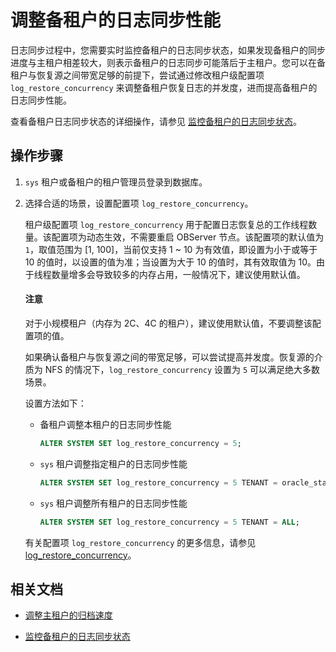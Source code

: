 # 调整备租户的日志同步性能

日志同步过程中，您需要实时监控备租户的日志同步状态，如果发现备租户的同步进度与主租户相差较大，则表示备租户的日志同步可能落后于主租户。您可以在备租户与恢复源之间带宽足够的前提下，尝试通过修改租户级配置项 `log_restore_concurrency` 来调整备租户恢复日志的并发度，进而提高备租户的日志同步性能。

查看备租户日志同步状态的详细操作，请参见 [监控备租户的日志同步状态](4.monitor-the-log-synchronization-of-the-standby-tenant.md)。

## 操作步骤

1. `sys` 租户或备租户的租户管理员登录到数据库。

2. 选择合适的场景，设置配置项 `log_restore_concurrency`。

   租户级配置项 `log_restore_concurrency` 用于配置日志恢复总的工作线程数量。该配置项为动态生效，不需要重启 OBServer 节点。该配置项的默认值为 `1`，取值范围为 [1, 100]，当前仅支持 1 ~ 10 为有效值，即设置为小于或等于 10 的值时，以设置的值为准；当设置为大于 10 的值时，其有效取值为 10。由于线程数量增多会导致较多的内存占用，一般情况下，建议使用默认值。

   <main id="notice" type='notice'>
   <h4>注意</h4>
   <p>对于小规模租户（内存为 2C、4C 的租户），建议使用默认值，不要调整该配置项的值。</p>
   </main> 

   如果确认备租户与恢复源之间的带宽足够，可以尝试提高并发度。恢复源的介质为 NFS 的情况下，`log_restore_concurrency` 设置为 `5` 可以满足绝大多数场景。

   设置方法如下：

   * 备租户调整本租户的日志同步性能

     ```sql
     ALTER SYSTEM SET log_restore_concurrency = 5;
     ```

   * `sys` 租户调整指定租户的日志同步性能

     ```sql
     ALTER SYSTEM SET log_restore_concurrency = 5 TENANT = oracle_standby;
     ```

   * `sys` 租户调整所有租户的日志同步性能

     ```sql
     ALTER SYSTEM SET log_restore_concurrency = 5 TENANT = ALL;
     ```

   有关配置项 `log_restore_concurrency` 的更多信息，请参见 [log_restore_concurrency](../../../7.reference/5.system-reference/1.system-configuration-items/3.cluster-level-configuration-items/249.log_restore_concurrency.md)。

## 相关文档

* [调整主租户的归档速度](6.adjust-the-log-archiving-speed-of-the-primary-tenant.md)

* [监控备租户的日志同步状态](4.monitor-the-log-synchronization-of-the-standby-tenant.md)
